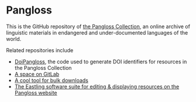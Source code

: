 # Pangloss

This is the GitHub repository of [the Pangloss Collection](https://pangloss.cnrs.fr/), an online archive of linguistic materials in endangered and under-documented languages of the world.

Related repositories include 
* [DoiPangloss](https://github.com/vasaura/DoiPangloss), the code used to generate DOI identifiers for resources in the Pangloss Collection
* [A space on GitLab](https://gitlab.com/lacito)
* [A cool tool for bulk downloads](https://gitlab.com/lacito/outilspangloss)
* [The Eastling software suite for editing & displaying resources on the Pangloss website](https://github.com/CNRS-LACITO/eastlingplayer/)

